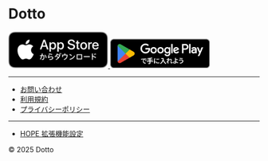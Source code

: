# Dotto

<a href="https://apps.apple.com/jp/app/id6471561803">
  <img src="images/Download_on_the_App_Store_Badge_JP_RGB_blk_100317.svg" width="200" />
</a>

<a href="https://play.google.com/store/apps/details?id=jp.ac.fun.dotto">
  <img src="images/GetItOnGooglePlay_Badge_Web_color_Japanese.png" width="200" />
</a>

---

- [お問い合わせ](/contact)
- [利用規約](/terms-of-service)
- [プライバシーポリシー](/privacy-policy)

---

- [HOPE 拡張機能設定](https://dotto.web.app/)

&copy; 2025 Dotto
